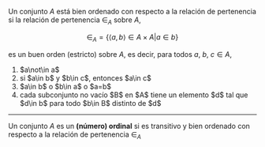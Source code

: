 Un conjunto $A$ está bien ordenado con respecto a la relación de pertenencia si la relación de pertenencia $\in_A$ sobre $A$,

$$\in_A=\{\langle a,b\rangle\in A\times A\vert a\in b\}$$

es un buen orden (estricto) sobre $A$, es decir, para todos $a$, $b$, $c\in A$,

<ol>
<li>$a\not\in a$</li>
<li>si $a\in b$ y $b\in c$, entonces $a\in c$</li>
<li>$a\in b$ o $b\in a$ o $a=b$</li>
<li>cada subconjunto no vacío $B$ en $A$ tiene un elemento $d$ tal que $d\in b$ para todo $b\in B$ distinto de $d$</li>
</ol>

---

Un conjunto $A$ es un **(número) ordinal** si es transitivo y bien ordenado con respecto a la relación de pertenencia $\in_A$
